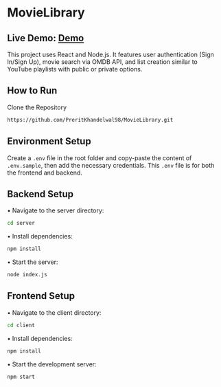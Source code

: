 #  MovieLibrary
## Live Demo: [Demo](https://movie-library-jade.vercel.app/)

This project uses React and Node.js. It features user authentication (Sign In/Sign Up), movie search via OMDB API, and list creation similar to YouTube playlists with public or private options.

## How to Run

Clone the Repository

```bash
https://github.com/PreritKhandelwal98/MovieLibrary.git
```
## Environment Setup
Create a `.env` file in the root folder and copy-paste the content of `.env.sample`, then add the necessary credentials. This `.env` file is for both the frontend and backend.

## Backend Setup

• Navigate to the server directory:
```bash
cd server
```

• Install dependencies:

```bash
npm install
```

• Start the server:
```bash
node index.js
```

## Frontend Setup

• Navigate to the client directory:
```bash
cd client
```

• Install dependencies:

```bash
npm install
```

• Start the development server:
```bash
npm start
```
